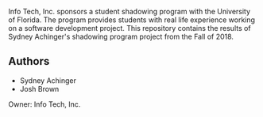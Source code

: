 Info Tech, Inc. sponsors a student shadowing program with the University of Florida. The program provides students with real life experience working on a software development project. This repository contains the results of Sydney Achinger's shadowing program project from the Fall of 2018.



## Authors

* Sydney Achinger
* Josh Brown

Owner: Info Tech, Inc.